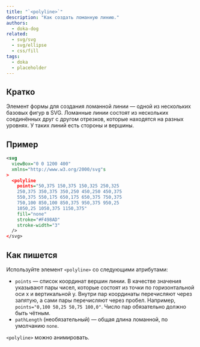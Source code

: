 ```yaml
---
title: "`<polyline>`"
description: "Как создать ломанную линию."
authors:
  - doka-dog
related:
  - svg/svg
  - svg/ellipse
  - css/fill
tags:
  - doka
  - placeholder
---
```


## Кратко

Элемент формы для создания ломанной линии — одной из нескольких базовых фигур в SVG. Ломанные линии состоят из нескольких соединённых друг с другом отрезков, которые находятся на разных уровнях. У таких линий есть стороны и вершины.

## Пример

```svg
<svg
  viewBox="0 0 1200 400"
  xmlns="http://www.w3.org/2000/svg"s
>
  <polyline
    points="50,375 150,375 150,325 250,325
    250,375 350,375 350,250 450,250 450,375
    550,375 550,175 650,175 650,375 750,375
    750,100 850,100 850,375 950,375 950,25
    1050,25 1050,375 1150,375"
    fill="none"
    stroke="#F498AD"
    stroke-width="3"
  />
</svg>
```

## Как пишется

Используйте элемент `<polyline>` со следующими атрибутами:

- `points` — список координат вершин линии. В качестве значения указывают пары чисел, которые состоят из точки по горизонтальной оси x и вертикальной y. Внутри пар координаты перечисляют через запятую, а сами пары перечисляют через пробел. Например, `points="0,100 50,25 50,75 100,0"`. Число пар обязательно должно быть чётным.
- `pathLength` (необязательный) — общая длина ломанной, по умолчанию `none`.

`<polyline>` можно анимировать.
